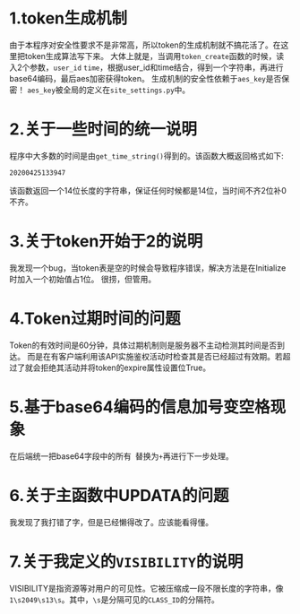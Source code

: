 # 1.token生成机制
由于本程序对安全性要求不是非常高，所以token的生成机制就不搞花活了。在这里把token生成算法写下来。
大体上就是，当调用`token_create`函数的时候，读入2个参数，`user_id` `time`，根据user_id和time结合，得到一个字符串，再进行base64编码，最后aes加密获得token。
生成机制的安全性依赖于`aes_key`是否保密！
`aes_key`被全局的定义在`site_settings.py`中。

# 2.关于一些时间的统一说明
程序中大多数的时间是由`get_time_string()`得到的。该函数大概返回格式如下:
```
20200425133947
```
该函数返回一个14位长度的字符串，保证任何时候都是14位，当时间不齐2位补0不齐。

# 3.关于token开始于2的说明
我发现一个bug，当token表是空的时候会导致程序错误，解决方法是在Initialize时加入一个初始值占1位。
很捞，但管用。

# 4.Token过期时间的问题
Token的有效时间是60分钟，具体过期机制则是服务器不主动检测其时间是否到达。
而是在有客户端利用该API实施鉴权活动时检查其是否已经超过有效期。若超过了就会拒绝其活动并将token的expire属性设置位True。

# 5.基于base64编码的信息加号变空格现象
在后端统一把base64字段中的所有` `替换为`+`再进行下一步处理。

# 6.关于主函数中UPDATA的问题
我发现了我打错了字，但是已经懒得改了。应该能看得懂。

# 7.关于我定义的`VISIBILITY`的说明
VISIBILITY是指资源等对用户的可见性。它被压缩成一段不限长度的字符串，像`1\s2049\s13\s`。其中，`\s`是分隔可见的`CLASS_ID`的分隔符。
